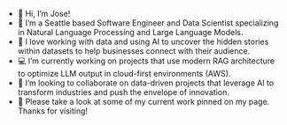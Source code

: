 - 👋 Hi, I’m Jose! 
- 🎡 I’m a Seattle based Software Engineer and Data Scientist specializing in Natural Language Processing and Large Language Models.
- 🔎 I love working with data and using AI to uncover the hidden stories within datasets to help businesses connect with their audience. 
- 💻 I’m currently working on projects that use modern RAG architecture to optimize LLM output in cloud-first environments (AWS). 
- 👯 I’m looking to collaborate on data-driven projects that leverage AI to transform industries and push the envelope of innovation.
- 👀 Please take a look at some of my current work pinned on my page. Thanks for visiting!


<!---
BirdsEyeAI/BirdsEyeAI is a ✨ special ✨ repository because its `README.md` (this file) appears on your GitHub profile.
You can click the Preview link to take a look at your changes.
--->

